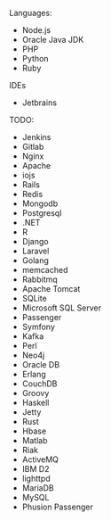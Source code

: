 Languages:
* Node.js
* Oracle Java JDK
* PHP
* Python
* Ruby



IDEs
* Jetbrains



TODO:
* Jenkins
* Gitlab
* Nginx
* Apache
* iojs
* Rails
* Redis
* Mongodb
* Postgresql
* .NET
* R
* Django
* Laravel
* Golang
* memcached
* Rabbitmq
* Apache Tomcat
* SQLite
* Microsoft SQL Server
* Passenger
* Symfony
* Kafka
* Perl
* Neo4j
* Oracle DB
* Erlang
* CouchDB
* Groovy
* Haskell
* Jetty
* Rust
* Hbase
* Matlab
* Riak
* ActiveMQ
* IBM D2
* lighttpd
* MariaDB
* MySQL
* Phusion Passenger
